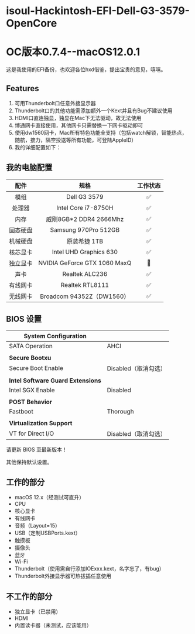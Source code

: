 # isoul-Hackintosh-EFI-Dell-G3-3579-OpenCore

# OC版本0.7.4--macOS12.0.1
这是我使用的EFI备份，也欢迎各位hxd借鉴，提出宝贵的意见，嘻嘻。

## Features
1. 可用Thunderbolt口任意外接显示器
2. Thunderbolt口的其他功能需添加额外一个Kext并且有Bug不建议使用
3. HDMI口直连独显，独显在Mac下无法驱动，故无法使用
4. 博通网卡直接使用，其他网卡只需替换一下网卡驱动即可
5. 使用dw1560网卡，Mac所有特色功能全支持（包括watch解锁，智能热点，随航，接力，隔空投送等所有功能，可登陆AppleID）
6. 我的详细配置如下：

## 我的电脑配置

|   配件   |             规格              | 工作状态 |
| :------: | :---------------------------: | :------: |
|   模组   |         Dell G3 3579          |    ✅     |
|  处理器  | Intel Core i7-8750H |    ✅     |
|   内存   |    威刚8GB*2 DDR4 2666Mhz    |    ✅     |
| 固态硬盘 |   Samsung 970Pro 512GB   |    ✅     |
| 机械硬盘 |         原装希捷 1TB        |    ✅     |
| 核芯显卡 |    Intel UHD Graphics 630    |    ✅     |
| 独立显卡 |  NVIDIA GeForce GTX 1060 MaxQ  |    🚫     |
|   声卡   |        Realtek ALC236         |    ✅     |
| 有线网卡 |        Realtek RTL8111        |    ✅     |
| 无线网卡 |     Broadcom 94352Z（DW1560）     |  ✅  |

## BIOS 设置

| **System Configuration** |      |
| --- | --- |
| SATA Operation       | AHCI |
|                      |      |
| **Secure Bootxu**   |      |
| Secure Boot Enable   | Disabled（取消勾选） |
|  |                    |
| **Intel Software Guard Extensions** |                    |
| Intel SGX Enable | Disabled           |
|  |                    |
| **POST Behavior** |                    |
| Fastboot | Thorough           |
|  |                    |
| **Virtualization Support** |                    |
| VT for Direct I/O | Disabled（取消勾选） |

请更新 BIOS 至最新版本！

其他保持默认设置。

## 工作的部分

- macOS 12.x（经测试可直升）
- CPU
- 核心显卡
- 有线网卡
- 音频（Layout=15）
- USB（定制USBPorts.kext）
- 触摸板
- 摄像头
- 蓝牙
- Wi-Fi
- Thunderbolt（使用需自行添加IOExxx.kext，名字忘了，有bug）
- Thunderbolt外接显示器可热拔插任意使用

## 不工作的部分

- 独立显卡（已禁用）
- HDMI
- 内置读卡器（未测试，应该能用）
